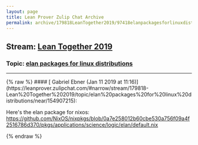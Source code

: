 ```yaml
---
layout: page
title: Lean Prover Zulip Chat Archive 
permalink: archive/179818LeanTogether2019/97418elanpackagesforlinuxdistributions.html
---
```


## Stream: [Lean Together 2019](https://leanprover-community.github.io/archive/179818LeanTogether2019/index.html)
### Topic: [elan packages for linux distributions](https://leanprover-community.github.io/archive/179818LeanTogether2019/97418elanpackagesforlinuxdistributions.html)

---

<base href="https://leanprover.zulipchat.com">
{% raw %}
#### [ Gabriel Ebner (Jan 11 2019 at 11:16)](https://leanprover.zulipchat.com/#narrow/stream/179818-Lean%20Together%202019/topic/elan%20packages%20for%20linux%20distributions/near/154907215):
<p>Here's the elan package for nixos: <a href="https://github.com/NixOS/nixpkgs/blob/0a7e258012b60cbe530a756f09a4f2516786d370/pkgs/applications/science/logic/elan/default.nix" target="_blank" title="https://github.com/NixOS/nixpkgs/blob/0a7e258012b60cbe530a756f09a4f2516786d370/pkgs/applications/science/logic/elan/default.nix">https://github.com/NixOS/nixpkgs/blob/0a7e258012b60cbe530a756f09a4f2516786d370/pkgs/applications/science/logic/elan/default.nix</a></p>


{% endraw %}
